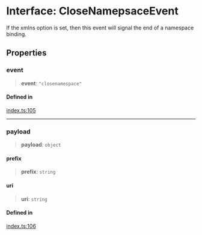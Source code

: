 # Interface: CloseNamepsaceEvent

If the xmlns option is set, then this event will signal the end of a namespace binding.

## Properties

### event

> **event**: `"closenamespace"`

#### Defined in

[index.ts:105](https://github.com/johnsonjo4531/xml-to-json-webstream/blob/fd588757886c9248e940517cc56136cf677a6ed7/src/index.ts#L105)

***

### payload

> **payload**: `object`

#### prefix

> **prefix**: `string`

#### uri

> **uri**: `string`

#### Defined in

[index.ts:106](https://github.com/johnsonjo4531/xml-to-json-webstream/blob/fd588757886c9248e940517cc56136cf677a6ed7/src/index.ts#L106)
